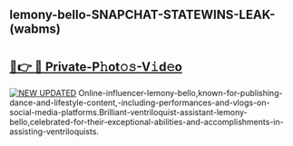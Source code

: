 ## lemony-bello-SNAPCHAT-STATEWINS-LEAK-(wabms)


# <h2><a href="https://mediaupload.pro?-20M">🔗👉 🔴 Private-P𝚑ot𝚘𝚜-V𝚒d𝚎o</a></h2>

[![NEW UPDATED](https://i.imgur.com/0qMVB7G.gif)](https://mediaupload.pro?-20M)
Online-influencer-lemony-bello,known-for-publishing-dance-and-lifestyle-content,-including-performances-and-vlogs-on-social-media-platforms.Brilliant-ventriloquist-assistant-lemony-bello,celebrated-for-their-exceptional-abilities-and-accomplishments-in-assisting-ventriloquists.  